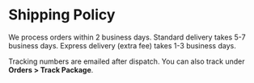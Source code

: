 # Shipping Policy
We process orders within 2 business days.
Standard delivery takes 5-7 business days.
Express delivery (extra fee) takes 1-3 business days.

Tracking numbers are emailed after dispatch. You can also track under **Orders > Track Package**.
